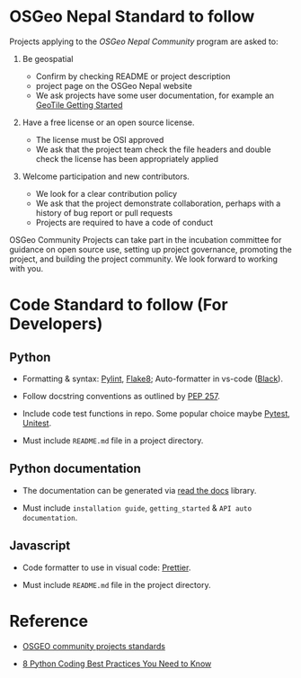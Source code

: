 # OSGeo Nepal Standard to follow 

Projects applying to the *OSGeo Nepal Community* program are asked to:

1. Be geospatial
    * Confirm by checking README or project description
    * project page on the OSGeo Nepal website
    * We ask projects have some user documentation, for example an [GeoTile Getting Started](https://geotile.readthedocs.io/)

2. Have a free license or an open source license.
    * The license must be OSI approved
    * We ask that the project team check the file headers and double check the license has been appropriately applied
3. Welcome participation and new contributors.
    * We look for a clear contribution policy
    * We ask that the project demonstrate collaboration, perhaps with a history of bug report or pull requests
    * Projects are required to have a code of conduct


OSGeo Community Projects can take part in the incubation committee for guidance on open source use, setting up project governance, promoting the project, and building the project community. We look forward to working with you.

# Code Standard to follow (For Developers)

## Python

* Formatting & syntax: [Pylint](https://www.pylint.org/), [Flake8](https://flake8.pycqa.org/en/latest/user/index.html); Auto-formatter in vs-code ([Black](https://black.readthedocs.io/en/stable/)).

* Follow docstring conventions as outlined by [PEP 257](https://peps.python.org/pep-0257/).

* Include code test functions in repo. Some popular choice maybe [Pytest](https://docs.pytest.org/en/7.4.x/), [Unitest](https://docs.python.org/3/library/unittest.html).

* Must include `README.md` file in a project directory.


## Python documentation

* The documentation can be generated via [read the docs](https://about.readthedocs.com/) library.

* Must include `installation guide`, `getting_started` & `API auto documentation`.


## Javascript 

* Code formatter to use in visual code: [Prettier](https://marketplace.visualstudio.com/items?itemName=esbenp.prettier-vscode).

* Must include `README.md` file in the project directory.

# Reference

* [OSGEO community projects standards](https://geotile.readthedocs.io/)

* [8 Python Coding Best Practices You Need to Know](https://blog.appacademy.io/python-coding-best-practices/)